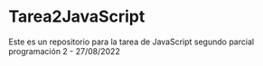 # Tarea2JavaScript
Este es un repositorio para la tarea de JavaScript segundo parcial programación 2 - 27/08/2022
